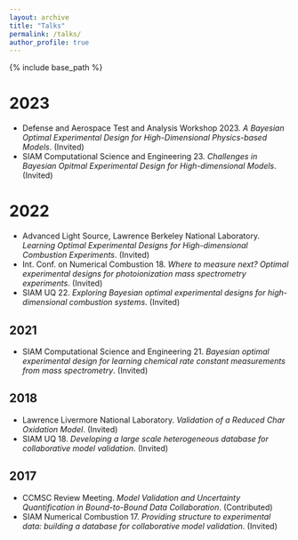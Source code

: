 ```yaml
---
layout: archive
title: "Talks"
permalink: /talks/
author_profile: true
---
```


{% include base_path %}

# 2023 
* Defense and Aerospace Test and Analysis Workshop 2023. *A Bayesian Optimal Experimental Design for High-Dimensional Physics-based Models*. (Invited)
* SIAM Computational Science and Engineering 23. *Challenges in Bayesian Opitmal Experimental Design for High-dimensional Models*. (Invited)

# 2022
* Advanced Light Source, Lawrence Berkeley National Laboratory. *Learning Optimal Experimental Designs for High-dimensional Combustion Experiments*. (Invited) 
* Int. Conf. on Numerical Combustion 18. *Where to measure next? Optimal experimental designs for photoionization mass spectrometry experiments*. (Invited)
* SIAM UQ 22. *Exploring Bayesian optimal experimental designs for high-dimensional combustion systems*. (Invited)

## 2021
* SIAM Computational Science and Engineering 21. *Bayesian optimal experimental design for learning chemical rate constant measurements from mass spectrometry*. (Invited)

## 2018
* Lawrence Livermore National Laboratory. *Validation of a Reduced Char Oxidation Model*. (Invited)
* SIAM UQ 18. *Developing a large scale heterogeneous database for collaborative model validation*. (Invited)

## 2017
* CCMSC Review Meeting. *Model Validation and Uncertainty Quantification in Bound-to-Bound Data Collaboration*. (Contributed)
* SIAM Numerical Combustion 17.  *Providing structure to experimental data: building a database for collaborative model validation*. (Invited)

